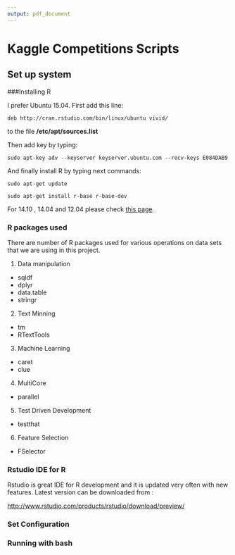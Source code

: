 ```yaml
---
output: pdf_document
---
```



# Kaggle Competitions Scripts 


## Set up system




###Installing R

I prefer Ubuntu 15.04. First add this line:

``` deb http://cran.rstudio.com/bin/linux/ubuntu vivid/ ```

to the file **/etc/apt/sources.list**

Then add key by typing:

```sudo apt-key adv --keyserver keyserver.ubuntu.com --recv-keys E084DAB9```

And finally install R by typing next commands:

```sudo apt-get update```

```sudo apt-get install r-base r-base-dev```

For 14.10 , 14.04 and 12.04 please check [this page](https://cran.r-project.org/bin/linux/ubuntu/README).

### R packages used

There are number of R packages used for various operations on data sets that we are using in this project.

1. Data manipulation

  + sqldf
  + dplyr
  + data.table
  + stringr

2. Text Minning

  + tm
  + RTextTools

3. Machine Learning

  + caret
  + clue

4. MultiCore

  + parallel

5. Test Driven Development

  + testthat
  
6. Feature Selection

  + FSelector



### Rstudio IDE for R

Rstudio is great IDE for R development and it is updated very often with new features. Latest version can be downloaded from :

http://www.rstudio.com/products/rstudio/download/preview/

### Set Configuration



### Running with bash









